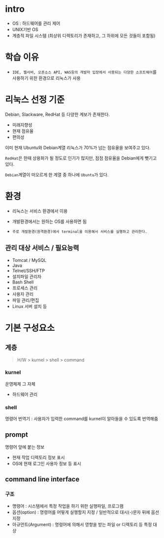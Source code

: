 # intro

* OS : 하드웨어를 관리 제어
* UNIX기반 OS
* 계층적 파일 시스템 (최상위 디렉토리가 존재하고, 그 하위에 모든 것들이 포함됨)

# 학습 이유

* `IDE, 웹서버, 오픈소스 API, WAS등의 개발자 입장에서 사용되는 다양한 소프트웨어`를 사용하기 위한 환경으로 리눅스가 사용

# 리눅스 선정 기준

Debian, Slackware, RedHat 등 다양한 계보가 존재한다.

* 미래지향성
* 현재 점유율
* 편의성

이미 현재 Ubuntu와 Debian계열 리눅스가 70%가 넘는 점유율을 보여주고 있다.

`RedHat`은 한때 상용화가 될 정도로 인기가 많지만, 점점 점유율을 Debian에게 뺏기고 있다.

`Debian`계열이 떠오르게 한 계열 중 하나에 `Ubuntu`가 있다.

# 환경

* 리눅스는 서비스 환경에서 이용

* 개발환경에서는 원하는 OS를 사용하면 됨

* `주로 개발환경(원격환경)에서 terminal을 이용해서 서비스를 실행하고 관리한다.`

## 관리 대상 서비스 / 필요능력

* Tomcat / MySQL
* Java
* Telnet/SSH/FTP
* 설치파일 관리자
* Bash Shell
* 프로세스 관리
* 사용자 관리
* 파일 관리/편집
* Linux 서버 설치 등

# 기본 구성요소

## 계층

> H/W > kurnel > shell > command

### kurnel

운영체제 그 자체

* 하드웨어 관리

### shell 

명령어 번역기 : 사용자가 입력한 command를 kurnel이 알아들을 수 있도록 번역해줌

## prompt

명령어 앞에 붙는 정보

* 현재 작업 디렉토리 정보 표시
* OS에 현재 로그인 사용자 정보 등 표시

## command line interface

### 구조

* 명령어 : 시스템에서 특정 작업을 하기 위한 실행파일, 프로그램
* 옵션(option) : 명령어를 어떻게 실행할지 지정 / 일반적으로 대시(-)문자 뒤에 옵션 지정
* 아규먼트(Argument) : 명령어에 의해서 영향을 받는 파일 or 디렉토리 등 특정 대상

